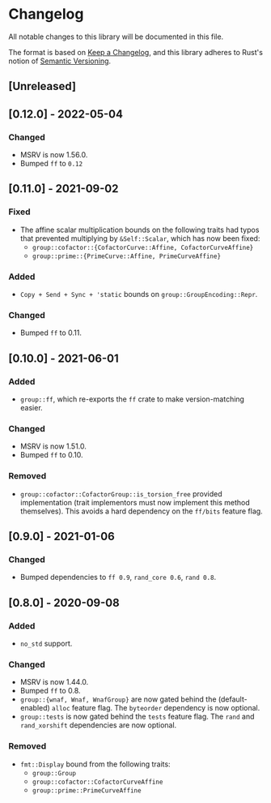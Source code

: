 # Changelog
All notable changes to this library will be documented in this file.

The format is based on [Keep a Changelog](https://keepachangelog.com/en/1.0.0/),
and this library adheres to Rust's notion of
[Semantic Versioning](https://semver.org/spec/v2.0.0.html).

## [Unreleased]

## [0.12.0] - 2022-05-04
### Changed
- MSRV is now 1.56.0.
- Bumped `ff` to `0.12`

## [0.11.0] - 2021-09-02
### Fixed
- The affine scalar multiplication bounds on the following traits had typos that
  prevented multiplying by `&Self::Scalar`, which has now been fixed:
  - `group::cofactor::{CofactorCurve::Affine, CofactorCurveAffine}`
  - `group::prime::{PrimeCurve::Affine, PrimeCurveAffine}`

### Added
- `Copy + Send + Sync + 'static` bounds on `group::GroupEncoding::Repr`.

### Changed
- Bumped `ff` to 0.11.

## [0.10.0] - 2021-06-01
### Added
- `group::ff`, which re-exports the `ff` crate to make version-matching easier.

### Changed
- MSRV is now 1.51.0.
- Bumped `ff` to 0.10.

### Removed
- `group::cofactor::CofactorGroup::is_torsion_free` provided implementation
  (trait implementors must now implement this method themselves). This avoids
  a hard dependency on the `ff/bits` feature flag.

## [0.9.0] - 2021-01-06
### Changed
- Bumped dependencies to `ff 0.9`, `rand_core 0.6`, `rand 0.8`.

## [0.8.0] - 2020-09-08
### Added
- `no_std` support.

### Changed
- MSRV is now 1.44.0.
- Bumped `ff` to 0.8.
- `group::{wnaf, Wnaf, WnafGroup}` are now gated behind the (default-enabled)
  `alloc` feature flag. The `byteorder` dependency is now optional.
- `group::tests` is now gated behind the `tests` feature flag. The `rand` and
  `rand_xorshift` dependencies are now optional.

### Removed
- `fmt::Display` bound from the following traits:
  - `group::Group`
  - `group::cofactor::CofactorCurveAffine`
  - `group::prime::PrimeCurveAffine`
